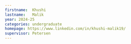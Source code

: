 ```yaml
---
firstname:  Khushi
lastname:   Malik
year: 2024-25
categories: undergraduate
homepage: https://www.linkedin.com/in/khushi-malik19/
supervisor: Petersen
---
```

